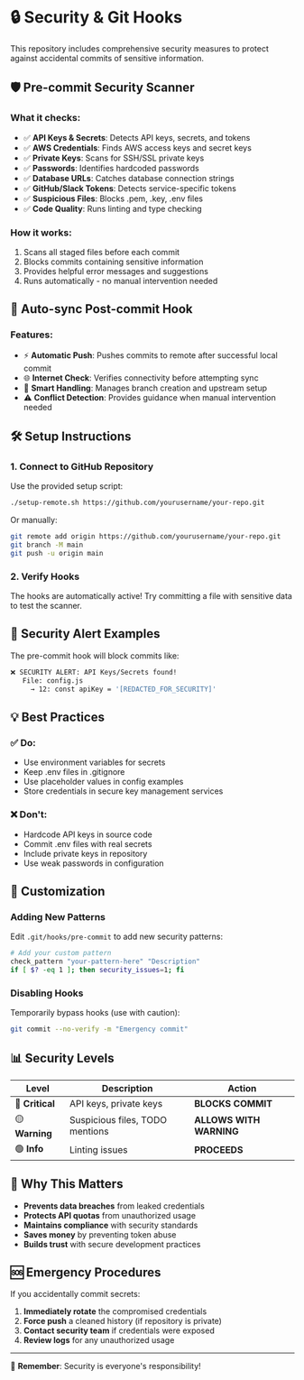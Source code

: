 # 🔒 Security & Git Hooks

This repository includes comprehensive security measures to protect against accidental commits of sensitive information.

## 🛡️ Pre-commit Security Scanner

### What it checks:
- ✅ **API Keys & Secrets**: Detects API keys, secrets, and tokens
- ✅ **AWS Credentials**: Finds AWS access keys and secret keys
- ✅ **Private Keys**: Scans for SSH/SSL private keys
- ✅ **Passwords**: Identifies hardcoded passwords
- ✅ **Database URLs**: Catches database connection strings
- ✅ **GitHub/Slack Tokens**: Detects service-specific tokens
- ✅ **Suspicious Files**: Blocks .pem, .key, .env files
- ✅ **Code Quality**: Runs linting and type checking

### How it works:
1. Scans all staged files before each commit
2. Blocks commits containing sensitive information
3. Provides helpful error messages and suggestions
4. Runs automatically - no manual intervention needed

## 🚀 Auto-sync Post-commit Hook

### Features:
- ⚡ **Automatic Push**: Pushes commits to remote after successful local commit
- 🌐 **Internet Check**: Verifies connectivity before attempting sync
- 🔄 **Smart Handling**: Manages branch creation and upstream setup
- ⚠️ **Conflict Detection**: Provides guidance when manual intervention needed

## 🛠️ Setup Instructions

### 1. Connect to GitHub Repository

Use the provided setup script:
```bash
./setup-remote.sh https://github.com/yourusername/your-repo.git
```

Or manually:
```bash
git remote add origin https://github.com/yourusername/your-repo.git
git branch -M main
git push -u origin main
```

### 2. Verify Hooks

The hooks are automatically active! Try committing a file with sensitive data to test the scanner.

## 🚨 Security Alert Examples

The pre-commit hook will block commits like:
```bash
❌ SECURITY ALERT: API Keys/Secrets found!
   File: config.js
     → 12: const apiKey = '[REDACTED_FOR_SECURITY]'
```

## 💡 Best Practices

### ✅ Do:
- Use environment variables for secrets
- Keep .env files in .gitignore
- Use placeholder values in config examples
- Store credentials in secure key management services

### ❌ Don't:
- Hardcode API keys in source code
- Commit .env files with real secrets
- Include private keys in repository
- Use weak passwords in configuration

## 🔧 Customization

### Adding New Patterns
Edit `.git/hooks/pre-commit` to add new security patterns:
```bash
# Add your custom pattern
check_pattern "your-pattern-here" "Description"
if [ $? -eq 1 ]; then security_issues=1; fi
```

### Disabling Hooks
Temporarily bypass hooks (use with caution):
```bash
git commit --no-verify -m "Emergency commit"
```

## 📊 Security Levels

| Level | Description | Action |
|-------|-------------|--------|
| 🔴 **Critical** | API keys, private keys | **BLOCKS COMMIT** |
| 🟡 **Warning** | Suspicious files, TODO mentions | **ALLOWS WITH WARNING** |
| 🟢 **Info** | Linting issues | **PROCEEDS** |

## 🎯 Why This Matters

- **Prevents data breaches** from leaked credentials
- **Protects API quotas** from unauthorized usage
- **Maintains compliance** with security standards
- **Saves money** by preventing token abuse
- **Builds trust** with secure development practices

## 🆘 Emergency Procedures

If you accidentally commit secrets:
1. **Immediately rotate** the compromised credentials
2. **Force push** a cleaned history (if repository is private)
3. **Contact security team** if credentials were exposed
4. **Review logs** for any unauthorized usage

---

🔐 **Remember**: Security is everyone's responsibility!